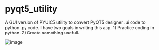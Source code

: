 # pyqt5_utility
A GUI version of PYUIC5 utility to convert PyQT5 designer .ui code to python .py code.
I have two goals in writing this app. 1) Practice coding in python. 2) Create something usefull.

![image](https://user-images.githubusercontent.com/32473186/57481258-8f649b80-7256-11e9-84e9-1329b48aaf91.png)
